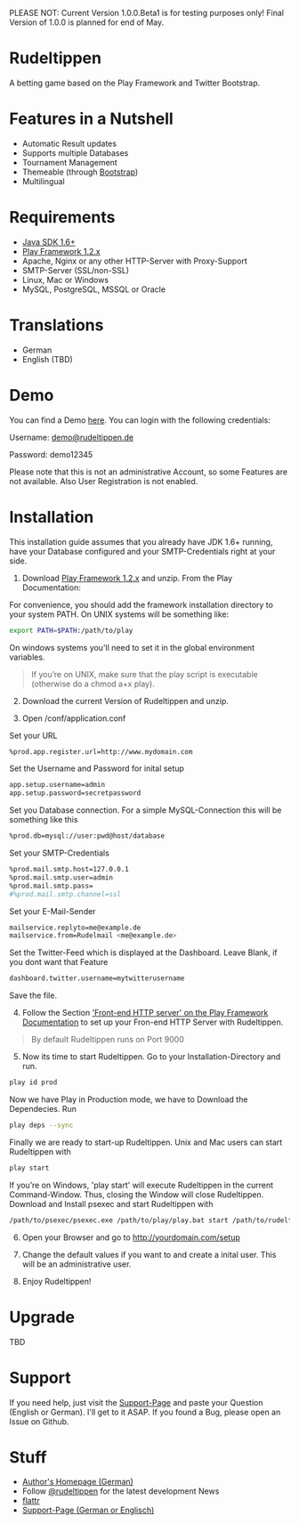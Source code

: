 PLEASE NOT: Current Version 1.0.0.Beta1 is for testing purposes only! Final Version of 1.0.0 is planned for end of May.

Rudeltippen
===========

A betting game based on the Play Framework and Twitter Bootstrap.

Features in a Nutshell
===========
- Automatic Result updates
- Supports multiple Databases
- Tournament Management
- Themeable (through [Bootstrap][7])
- Multilingual

Requirements
===========

- [Java SDK 1.6+][1]
- [Play Framework 1.2.x][2]
- Apache, Nginx or any other HTTP-Server with Proxy-Support
- SMTP-Server (SSL/non-SSL)
- Linux, Mac or Windows
- MySQL, PostgreSQL, MSSQL or Oracle

Translations
===========

- German
- English (TBD)

Demo
===========
You can find a Demo [here][3]. You can login with the following credentials:


Username: demo@rudeltippen.de

Password: demo12345


Please note that this is not an administrative Account, so some Features are not available. Also User Registration is not enabled.

Installation
===========

This installation guide assumes that you already have JDK 1.6+ running, have your Database configured and your SMTP-Credentials right at your side.

1. Download [Play Framework 1.2.x][2] and unzip. From the Play Documentation:

For convenience, you should add the framework installation directory to your system PATH. On UNIX systems will be something like:

```bash
export PATH=$PATH:/path/to/play
```

On windows systems you'll need to set it in the global environment variables.

> If you’re on UNIX, make sure that the play script is executable (otherwise do a chmod a+x play).

2. Download the current Version of Rudeltippen and unzip.

3. Open <INSTLLATIONFOLDER>/conf/application.conf

Set your URL

```bash
%prod.app.register.url=http://www.mydomain.com
```

Set the Username and Password for inital setup

```bash
app.setup.username=admin
app.setup.password=secretpassword
```

Set you Database connection. For a simple MySQL-Connection this will be something like this

```bash
%prod.db=mysql://user:pwd@host/database
```

Set your SMTP-Credentials

```bash
%prod.mail.smtp.host=127.0.0.1
%prod.mail.smtp.user=admin
%prod.mail.smtp.pass=
#%prod.mail.smtp.channel=ssl
```

Set your E-Mail-Sender

```bash
mailservice.replyto=me@example.de
mailservice.from=Rudelmail <me@example.de>
```

Set the Twitter-Feed which is displayed at the Dashboard. Leave Blank, if you dont want that Feature

```bash
dashboard.twitter.username=mytwitterusername
```

Save the file.

4. Follow the Section ['Front-end HTTP server' on the Play Framework Documentation][9] to set up your Fron-end HTTP Server with Rudeltippen.

> By default Rudeltippen runs on Port 9000

5. Now its time to start Rudeltippen. Go to your Installation-Directory and run.

```bash
play id prod
```

Now we have Play in Production mode, we have to Download the Dependecies. Run

```bash
play deps --sync
```

Finally we are ready to start-up Rudeltippen. Unix and Mac users can start Rudeltippen with

```bash
play start
```

If you’re on Windows, 'play start' will execute Rudeltippen in the current Command-Window. Thus, closing the Window will close Rudeltippen. Download and Install psexec and start Rudeltippen with

```bash
/path/to/psexec/psexec.exe /path/to/play/play.bat start /path/to/rudeltippen
```

6. Open your Browser and go to http://yourdomain.com/setup

7. Change the default values if you want to and create a inital user. This will be an administrative user.

8. Enjoy Rudeltippen!


Upgrade
===========

TBD

Support
===========

If you need help, just visit the [Support-Page][6] and paste your Question (English or German). I'll get to it ASAP. If you found a Bug, please open an Issue on Github.

Stuff
===========

- [Author's Homepage (German)][4]
- Follow [@rudeltippen][8] for the latest development News
- [flattr][5]
- [Support-Page (German or Englisch)][6]

[1]: http://www.oracle.com/technetwork/java/javase/downloads/index.html
[2]: http://www.playframework.org/download
[3]: http://demo.rudeltippen.de
[4]: http://www.svenkubiak.de
[5]: https://flattr.com/thing/29899/svenkubiak-de
[6]: http://dev.svenkubiak.de/rudeltippen
[7]: http://twitter.github.com/bootstrap/
[8]: http://twitter.com/rudeltippen
[9]: http://www.playframework.org/documentation/1.2.4/production